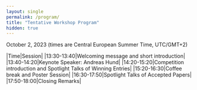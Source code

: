 ```yaml
---
layout: single
permalink: /program/
title: "Tentative Workshop Program"
hidden: true
---
```

<link rel="stylesheet" href="/assets/css/main.css">
<link rel="stylesheet" href="https://cdn.jsdelivr.net/npm/@fortawesome/fontawesome-free@5/css/all.min.css">
<!--
| A | B |
| C | D |-->


October 2, 2023 (times are Central European Summer Time, UTC/GMT+2)

|﻿Time|Session|
|13:30-13:40|Welcoming message and short introduction|
|13:40-14:20|Keynote Speaker: Andreas Hund|
|14:20-15:20|Competition introduction and Spotlight Talks of Winning Entries|
|15:20-16:30|Coffee break and Poster Session|
|16:30-17:50|Spotlight Talks of Accepted Papers|
|17:50-18:00|Closing Remarks|
